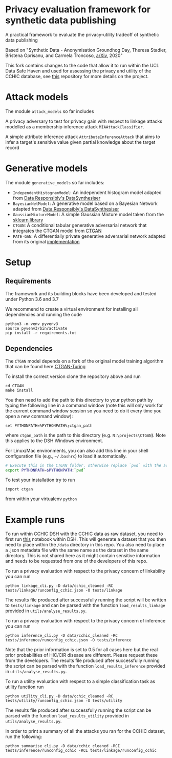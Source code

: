# Privacy evaluation framework for synthetic data publishing
A practical framework to evaluate the privacy-utility tradeoff of synthetic data publishing 

Based on "Synthetic Data - Anonymisation Groundhog Day, Theresa Stadler, Bristena Oprisanu, and Carmela Troncoso, [arXiv](https://arxiv.org/abs/2011.07018), 2020"

This fork contains changes to the code that allow it to run within the UCL Data Safe Haven and used for assessing the privacy and utility of the CCHIC database, see [this](https://github.com/alan-turing-institute/QUIPP-CC-HIC) repository for more details on the project.

# Attack models
The module `attack_models` so far includes

A privacy adversary to test for privacy gain with respect to linkage attacks modelled as a membership inference attack `MIAAttackClassifier`.

A simple attribute inference attack `AttributeInferenceAttack` that aims to infer a target's sensitive value given partial knowledge about the target record

# Generative models
The module `generative_models` so far includes:   
- `IndependentHistogramModel`: An independent histogram model adapted from [Data Responsibly's DataSynthesiser](https://github.com/DataResponsibly/DataSynthesizer)
- `BayesianNetModel`: A generative model based on a Bayesian Network adapted from [Data Responsibly's DataSynthesiser](https://github.com/DataResponsibly/DataSynthesizer)
- `GaussianMixtureModel`: A simple Gaussian Mixture model taken from the [sklearn library](https://scikit-learn.org/stable/modules/generated/sklearn.mixture.GaussianMixture.html)
- `CTGAN`: A conditional tabular generative adversarial network that integrates the CTGAN model from [CTGAN](https://github.com/sdv-dev/CTGAN)  
- `PATE-GAN`: A differentially private generative adversarial network adapted from its original [implementation](https://bitbucket.org/mvdschaar/mlforhealthlabpub/src/82d7f91d46db54d256ff4fc920d513499ddd2ab8/alg/pategan/)

# Setup
## Requirements
The framework and its building blocks have been developed and tested under Python 3.6 and 3.7

We recommend to create a virtual environment for installing all dependencies and running the code
```
python3 -m venv pyvenv3
source pyvenv3/bin/activate
pip install -r requirements.txt
```

## Dependencies
The `CTGAN` model depends on a fork of the original model training algorithm that can be found here
[CTGAN-Turing](https://github.com/alan-turing-institute/CTGAN)

To install the correct version clone the repository above and run
```
cd CTGAN
make install
```

You then need to add the path to this directory to your python path by typing the following line in a command window (note this will only work for the current command window session so you need to do it every time you open a new command window):
```
set PYTHONPATH=%PYTHONPATH%;ctgan_path
```
where `ctgan_path` is the path to this directory (e.g. `N:\projects\CTGAN`). Note this applies to the DSH Windows environment.

For Linux/Mac environments, you can also add this line
in your shell configuration file (e.g., `~/.bashrc`) to load it automatically.
```bash
# Execute this in the CTGAN folder, otherwise replace `pwd` with the actual path
export PYTHONPATH=$PYTHONPATH:`pwd`
```

To test your installation try to run
```
import ctgan
```
from within your virtualenv `python`

# Example runs
To run within CCHIC DSH with the CCHIC data as raw dataset, you need to first run [this](https://github.com/alan-turing-institute/QUIPP-CC-HIC/blob/develop/quipp-cc-hic/synthesis/synthesis_pipeline.ipynb) notebook within DSH. 
This will generate a dataset that you then need to place within the `/data` directory in this repo. You also need to place a .json metadata file with the same name as the dataset in the same directory. 
This is not shared here as it might contain sensitive information and needs to be requested from one of the developers of this repo.

To run a privacy evaluation with respect to the privacy concern of linkability you can run

```
python linkage_cli.py -D data/cchic_cleaned -RC tests/linkage/runconfig_cchic.json -O tests/linkage
```

The results file produced after successfully running the script will be written to `tests/linkage` and can be parsed with the function `load_results_linkage` provided in `utils/analyse_results.py`. 


To run a privacy evaluation with respect to the privacy concern of inference you can run

```
python inference_cli.py -D data/cchic_cleaned -RC tests/inference/runconfig_cchic.json -O tests/inference
```

Note that the prior information is set to 0.5 for all cases here but the real prior probabilities of HIC/CIR disease are different. 
Please request these from the developers. 
The results file produced after successfully running the script can be parsed with the function `load_results_inference` provided in `utils/analyse_results.py`.


To run a utility evaluation with respect to a simple classification task as utility function run

```
python utility_cli.py -D data/cchic_cleaned -RC tests/utility/runconfig_cchic.json -O tests/utility
```

The results file produced after successfully running the script can be parsed with the function `load_results_utility` provided in `utils/analyse_results.py`.

In order to print a summary of all the attacks you ran for the CCHIC dataset, run the following:

```
python summarise_cli.py -D data/cchic_cleaned -RCI tests/inference/runconfig_cchic -RCL tests/linkage/runconfig_cchic
```

